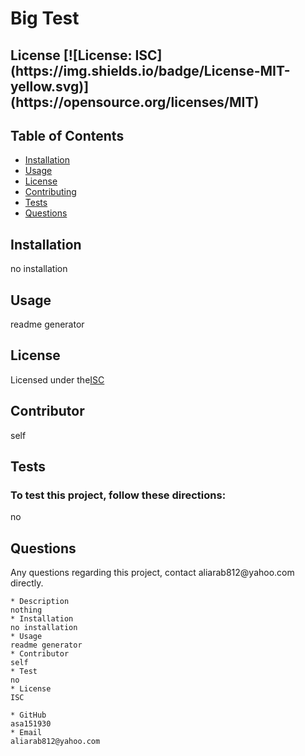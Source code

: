 # Big Test
    
<h2> License
[![License: ISC](https://img.shields.io/badge/License-MIT-yellow.svg)](https://opensource.org/licenses/MIT)



<h2>Table of Contents</h2>
  <ul> 
   <li><a href="#Installation">Installation</a></li> 
   <li><a href="#Usage">Usage</a></li>   
   <li><a href="#License">License</a></li>   
   <li><a href="#Contributing">Contributing</a></li>   
   <li><a href="#Tests">Tests</a></li>   
   <li><a href="#Questions">Questions</a></li>                         
  </ul>

  <h2 id="Installation">Installation</h2>                         
  <p>no installation</p>
  <h2 id="Usage">Usage</h2>
  <p>readme generator</p> 
  <h2 id="License">License</h2>
  <p>Licensed under the<a href="./README.md">ISC</a></p>
  <h2 id="Contributor">Contributor</h2>
  <p>self</p>
  <h2 id="Tests">Tests</h2>
  <h3>To test this project, follow these directions:</h3>
  <p>no</p>
  <h2 id="Questions">Questions</h2>
  <p style="strong">Any questions regarding this project, contact aliarab812@yahoo.com directly.</p>


    * Description 
    nothing
    * Installation
    no installation
    * Usage 
    readme generator
    * Contributor 
    self
    * Test 
    no
    * License
    ISC 

    * GitHub 
    asa151930	
    * Email 
    aliarab812@yahoo.com